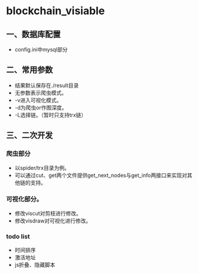 # blockchain_visiable
## 一、数据库配置
- config.ini中mysql部分

## 二、常用参数
- 结果默认保存在./result目录
- 无参数表示爬虫模式。
- -v进入可视化模式。
- -d为爬虫or作图深度。
- -L选择链。（暂时只支持trx链）

## 三、二次开发
### 爬虫部分 

- 以spider/trx目录为例。
- 可以通过cut、get两个文件提供get_next_nodes与get_info两接口来实现对其他链的支持。

### 可视化部分。

- 修改viscut对剪枝进行修改。
- 修改visdraw对可视化进行修改。

### todo list

- 时间排序
- 激活地址
- js折叠、隐藏脚本